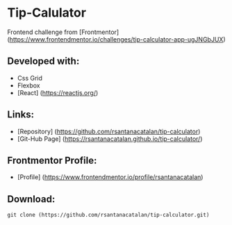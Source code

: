 # Tip-Calulator

Frontend challenge from [Frontmentor] (https://www.frontendmentor.io/challenges/tip-calculator-app-ugJNGbJUX)

## Developed with:

- Css Grid
- Flexbox
- [React] (https://reactjs.org/)

## Links:

- [Repository] (https://github.com/rsantanacatalan/tip-calculator)
- [Git-Hub Page] (https://rsantanacatalan.github.io/tip-calculator/)

## Frontmentor Profile:

- [Profile] (https://www.frontendmentor.io/profile/rsantanacatalan)

## Download:

```
git clone (https://github.com/rsantanacatalan/tip-calculator.git)
```



